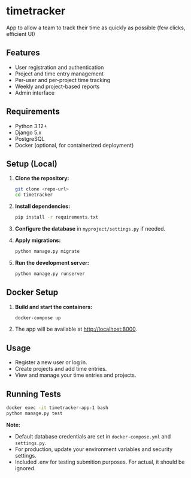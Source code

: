 # timetracker

App to allow a team to track their time as quickly as possible (few clicks, efficient UI)

## Features

- User registration and authentication
- Project and time entry management
- Per-user and per-project time tracking
- Weekly and project-based reports
- Admin interface

## Requirements

- Python 3.12+
- Django 5.x
- PostgreSQL
- Docker (optional, for containerized deployment)

## Setup (Local)

1. **Clone the repository:**
   ```sh
   git clone <repo-url>
   cd timetracker
   ```

2. **Install dependencies:**
   ```sh
   pip install -r requirements.txt
   ```

3. **Configure the database** in `myproject/settings.py` if needed.

4. **Apply migrations:**
   ```sh
   python manage.py migrate
   ```

5. **Run the development server:**
   ```sh
   python manage.py runserver
   ```

## Docker Setup

1. **Build and start the containers:**
   ```sh
   docker-compose up
   ```

2. The app will be available at [http://localhost:8000](http://localhost:8000).

## Usage

- Register a new user or log in.
- Create projects and add time entries.
- View and manage your time entries and projects.

## Running Tests

```sh
docker exec -it timetracker-app-1 bash
python manage.py test
```

**Note:**  
- Default database credentials are set in `docker-compose.yml` and `settings.py`.
- For production, update your environment variables and security settings.
- Included .env for testing submition purposes. For actual, it should be ignored.